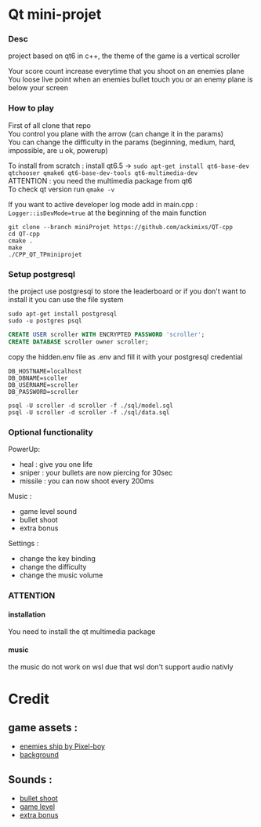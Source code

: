 # Qt mini-projet
### Desc
project based on qt6 in c++, the theme of the game is a vertical scroller

Your score count increase everytime that you shoot on an enemies plane  
You loose live point when an enemies bullet touch you or an enemy plane is below your screen

### How to play
First of all clone that repo  
You control you plane with the arrow (can change it in the params)  
You can change the difficulty in the params
(beginning, medium, hard, impossible, are u ok, powerup)

To install from scratch :
install qt6.5 -> `sudo apt-get install qt6-base-dev qtchooser qmake6 qt6-base-dev-tools qt6-multimedia-dev`  
ATTENTION : you need the multimedia package from qt6  
To check qt version run `qmake -v`

If you want to active developer log mode add in main.cpp :
`Logger::isDevMode=true` at the beginning of the main function


```commandline
git clone --branch miniProjet https://github.com/ackimixs/QT-cpp
cd QT-cpp
cmake .
make
./CPP_QT_TPminiprojet
```

### Setup postgresql
the project use postgresql to store the leaderboard or if you don't want to install it you can use the file system
```commandline
sudo apt-get install postgresql
sudo -u postgres psql
```
```sql
CREATE USER scroller WITH ENCRYPTED PASSWORD 'scroller';
CREATE DATABASE scroller owner scroller;
```
copy the hidden.env file as .env and fill it with your postgresql credential
```dotenv
DB_HOSTNAME=localhost
DB_DBNAME=scoller
DB_USERNAME=scroller
DB_PASSWORD=scroller
```
```commandline
psql -U scroller -d scroller -f ./sql/model.sql
psql -U scroller -d scroller -f ./sql/data.sql
```

### Optional functionality
PowerUp:
- heal : give you one life
- sniper : your bullets are now piercing for 30sec
- missile : you can now shoot every 200ms

Music :
- game level sound
- bullet shoot
- extra bonus

Settings :
- change the key binding
- change the difficulty
- change the music volume

### ATTENTION
#### installation
You need to install the qt multimedia package
#### music
the music do not work on wsl due that wsl don't support audio nativly

# Credit  
## game assets :

- [enemies ship by Pixel-boy](https://www.patreon.com/SparklinLabs?ty=h)
- [background](https://www.gamedeveloperstudio.com)
## Sounds :

- [bullet shoot](https://mixkit.co/free-sound-effects/)
- [game level](https://mixkit.co/free-sound-effects/)
- [extra bonus](https://mixkit.co/free-sound-effects/)